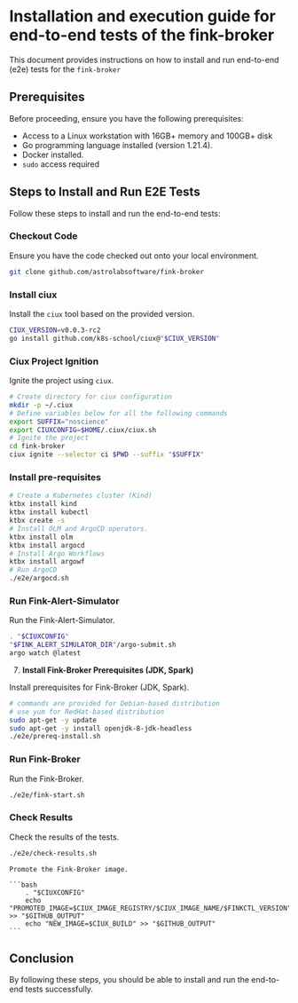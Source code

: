 # Installation and execution guide for end-to-end tests of the fink-broker

This document provides instructions on how to install and run end-to-end (e2e) tests for the `fink-broker`

## Prerequisites

Before proceeding, ensure you have the following prerequisites:

- Access to a Linux workstation with 16GB+ memory and 100GB+ disk
- Go programming language installed (version 1.21.4).
- Docker installed.
- `sudo` access required

## Steps to Install and Run E2E Tests

Follow these steps to install and run the end-to-end tests:

### Checkout Code

Ensure you have the code checked out onto your local environment.

```bash
git clone github.com/astrolabsoftware/fink-broker
```

### Install ciux

Install the `ciux` tool based on the provided version.

```bash
CIUX_VERSION=v0.0.3-rc2
go install github.com/k8s-school/ciux@"$CIUX_VERSION"
```

### Ciux Project Ignition

Ignite the project using `ciux`.

```bash
# Create directory for ciux configuration
mkdir -p ~/.ciux
# Define variables below for all the following commands
export SUFFIX="noscience"
export CIUXCONFIG=$HOME/.ciux/ciux.sh
# Ignite the project
cd fink-broker
ciux ignite --selector ci $PWD --suffix "$SUFFIX"
```

### Install pre-requisites

```bash
# Create a Kubernetes cluster (Kind)
ktbx install kind
ktbx install kubectl
ktbx create -s
# Install OLM and ArgoCD operators.
ktbx install olm
ktbx install argocd
# Install Argo Workflows
ktbx install argowf
# Run ArgoCD
./e2e/argocd.sh
```

### Run Fink-Alert-Simulator

Run the Fink-Alert-Simulator.

```bash
. "$CIUXCONFIG"
"$FINK_ALERT_SIMULATOR_DIR"/argo-submit.sh
argo watch @latest
```

7.  **Install Fink-Broker Prerequisites (JDK, Spark)**

Install prerequisites for Fink-Broker (JDK, Spark).

```bash
# commands are provided for Debian-based distribution
# use yum for RedHat-based distribution
sudo apt-get -y update
sudo apt-get -y install openjdk-8-jdk-headless
./e2e/prereq-install.sh
```

### Run Fink-Broker

Run the Fink-Broker.

```bash
./e2e/fink-start.sh
```

### Check Results

Check the results of the tests.

```bash
./e2e/check-results.sh
```


    Promote the Fink-Broker image.

    ```bash
        . "$CIUXCONFIG"
        echo "PROMOTED_IMAGE=$CIUX_IMAGE_REGISTRY/$CIUX_IMAGE_NAME/$FINKCTL_VERSION" >> "$GITHUB_OUTPUT"
        echo "NEW_IMAGE=$CIUX_BUILD" >> "$GITHUB_OUTPUT"
    ```

## Conclusion

By following these steps, you should be able to install and run the end-to-end tests successfully.
